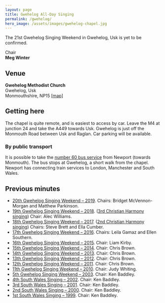 ```yaml
---
layout: page
title: Gwehelog All-Day Singing
permalink: /gwehelog/
hero_image: /assets/images/gwehelog-chapel.jpg
---
```


The 21st Gwehelog Singing Weekend in Gwehelog, Usk is yet to be confirmed.

Chair  
**Meg Winter**

## Venue

**Gwehelog Methodist Church**  
Gwehelog, Usk  
Monmouthshire, NP15
[[map]](https://www.google.com/maps/place/Gwehelog+Methodist+Church/data=!4m2!3m1!1s0x4871c49cbbee1dd7:0xbe7baa16cffdbfdf?gl=GB&hl=en)

## Getting here

The chapel is quite remote, and is easiest to access by car. Leave the M4 at junction 24 and take the A449 towards Usk. Gwehelog is just off the Monmouth Road between Usk and Raglan. Car parking will be available.

### By public transport

It is possible to take the [number 60 bus service](http://www.monmouthshire.gov.uk/home/streets-parking-and-transport/transport-and-travel/bus-services/bus-timetables") from Newport (towards Monmouth). The bus stops at Gwehelog, a short walk from the chapel. Newport has connecting train services to London, Manchester and South Wales.

## Previous minutes

- [20th Gwehelog Singing Weekend &ndash; 2019](http://fasola.org/minutes/search/?n=5988). Chairs: Bridget McVennon-Morgan and Matthew Parkinson.
- [19th Gwehelog Singing Weekend &ndash; 2018](http://fasola.org/minutes/search/?n=5679). ([3rd Christian Harmony singing](http://www.christianharmony.org/harmony/minutes/2018minutes/Gwehelog2018.html)) Chair: Alec Williams.
- [18th Gwehelog Singing Weekend &ndash; 2017](http://fasola.org/minutes/search/?n=5376). ([2nd Christian Harmony singing](http://www.christianharmony.org/harmony/minutes/2017minutes/Gwehelog2017.html)) Chairs: Steve Brett and Ella Cumber.
- [17th Gwehelog Singing Weekend &ndash; 2016](http://fasola.org/minutes/search/?n=5080). Chairs: Leila Gamaz and Ellen Southern.
- [16th Gwehelog Singing Weekend &ndash; 2015](http://fasola.org/minutes/search/?n=4788). Chair: Liam Kirby.
- [15th Gwehelog Singing Weekend &ndash; 2014](http://fasola.org/minutes/search/?n=4507). Chair: Chris Brown.
- [14th Gwehelog Singing Weekend &ndash; 2013](http://fasola.org/minutes/search/?n=4216). Chair: Chris Brown.
- [13th Gwehelog Singing Weekend &ndash; 2012](http://fasola.org/minutes/search/?n=3933). Chair: Chris Brown.
- [12th Gwehelog Singing Weekend &ndash; 2011](http://fasola.org/minutes/search/?n=3650). Chair: Chris Brown.
- [11th Gwehelog Singing Weekend &ndash; 2010](http://fasola.org/minutes/search/?n=3385). Chair: Judy Whiting.
- [5th Gwehelog Singing Weekend &ndash; 2003](https://sacredharp.uk/event/gwehelog-singing/2003-07-12/). Chair: Ken Baddley.
- [4th South Wales Singing &ndash; 2002](https://sacredharp.uk/event/gwehelog-singing/2002-07-13/). Chair: Ken Baddley.
- [3rd South Wales Singing &ndash; 2001](https://sacredharp.uk/event/gwehelog-singing/2001-07-14/). Chair: Ken Baddley.
- [2nd South Wales Singing &ndash; 2000](https://sacredharp.uk/event/gwehelog-singing/2000-07-15/). Chair: Ken Baddley.
- [1st South Wales Singing &ndash; 1999](https://sacredharp.uk/event/gwehelog-singing/1999-07-17/). Chair: Ken Baddley.

